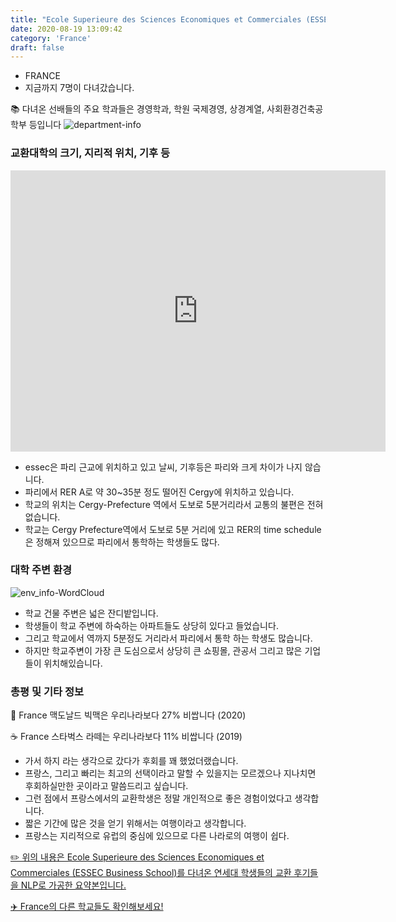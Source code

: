 ```yaml
---
title: "Ecole Superieure des Sciences Economiques et Commerciales (ESSEC Business School)"
date: 2020-08-19 13:09:42
category: 'France'
draft: false
---
```



* FRANCE
* 지금까지 7명이 다녀갔습니다. 

📚 다녀온 선배들의 주요 학과들은 경영학과, 학원 국제경영, 상경계열, 사회환경건축공학부 등입니다
![department-info](../plots/FR000004.png)
### 교환대학의 크기, 지리적 위치, 기후 등
<iframe
width="600"
height="450"
frameborder="0" style="border:0"
src="https://www.google.com/maps/embed/v1/place?key=AIzaSyC9e1AME-pVmWC4hBpFdu5S4dKzyepa3HQ&q=Ecole+Superieure+des+Sciences+Economiques+et+Commerciales+(ESSEC+Business+School)&center=49.0335,2.07683&zoom=14" allowfullscreen>
</iframe>

* essec은 파리 근교에 위치하고 있고 날씨, 기후등은 파리와 크게 차이가 나지 않습니다.
* 파리에서 RER A로 약 30~35분 정도 떨어진 Cergy에 위치하고 있습니다.
* 학교의 위치는 Cergy-Prefecture 역에서 도보로 5분거리라서 교통의 불편은 전혀 없습니다.
* 학교는 Cergy Prefecture역에서 도보로 5분 거리에 있고 RER의 time schedule은 정해져 있으므로 파리에서 통학하는 학생들도 많다.


### 대학 주변 환경

![env_info-WordCloud](../univ_wordclouds_okt/env_info/FR000004_env_info_okt.png)

* 학교 건물 주변은 넓은 잔디밭입니다.
* 학생들이 학교 주변에 하숙하는 아파트들도 상당히 있다고 들었습니다.
* 그리고 학교에서 역까지 5분정도 거리라서 파리에서 통학 하는 학생도 많습니다.
* 하지만 학교주변이 가장 큰 도심으로서 상당히 큰 쇼핑몰, 관공서 그리고 많은 기업들이 위치해있습니다.


### 총평 및 기타 정보 
🍔 France 맥도날드 빅맥은 우리나라보다 27% 비쌉니다 (2020)

☕️ France 스타벅스 라떼는 우리나라보다 11% 비쌉니다 (2019)
* 가서 하지 라는 생각으로 갔다가 후회를 꽤 했었더랬습니다.
* 프랑스, 그리고 빠리는 최고의 선택이라고 말할 수 있을지는 모르겠으나 지나치면 후회하실만한 곳이라고 말씀드리고 싶습니다.
* 그런 점에서 프랑스에서의 교환학생은 정말 개인적으로 좋은 경험이었다고 생각합니다.
* 짧은 기간에 많은 것을 얻기 위해서는 여행이라고 생각합니다.
* 프랑스는 지리적으로 유럽의 중심에 있으므로 다른 나라로의 여행이 쉽다.


[✏️ 위의 내용은 Ecole Superieure des Sciences Economiques et Commerciales (ESSEC Business School)를 다녀온 연세대 학생들의 교환 후기들을 NLP로 가공한 요약본입니다.](http://oia.yonsei.ac.kr/partner/expReport.asp?ucode=FR000004&bgbn=A)

[✈️ France의 다른 학교들도 확인해보세요!](https://yonsei-exchange.netlify.app/?category=France)
